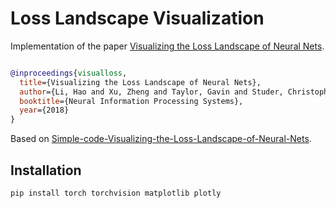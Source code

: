 # Loss Landscape Visualization

Implementation of the paper [Visualizing the Loss Landscape of Neural Nets](https://github.com/tomgoldstein/loss-landscape).


```bibtex

@inproceedings{visualloss,
  title={Visualizing the Loss Landscape of Neural Nets},
  author={Li, Hao and Xu, Zheng and Taylor, Gavin and Studer, Christoph and Goldstein, Tom},
  booktitle={Neural Information Processing Systems},
  year={2018}
}

```

Based on [Simple-code-Visualizing-the-Loss-Landscape-of-Neural-Nets](https://github.com/Leebh-kor/Simple-code-Visualizing-the-Loss-Landscape-of-Neural-Nets).


## Installation

```bash
pip install torch torchvision matplotlib plotly
```
